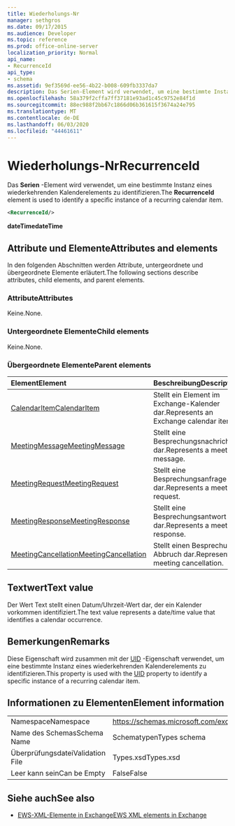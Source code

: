 ```yaml
---
title: Wiederholungs-Nr
manager: sethgros
ms.date: 09/17/2015
ms.audience: Developer
ms.topic: reference
ms.prod: office-online-server
localization_priority: Normal
api_name:
- RecurrenceId
api_type:
- schema
ms.assetid: 9ef3569d-ee56-4b22-b008-609fb3337da7
description: Das Serien-Element wird verwendet, um eine bestimmte Instanz eines wiederkehrenden Kalenderelements zu identifizieren.
ms.openlocfilehash: 58a379f2cffa7ff37181e93ad1c45c9752e84f1d
ms.sourcegitcommit: 88ec988f2bb67c1866d06b361615f3674a24e795
ms.translationtype: MT
ms.contentlocale: de-DE
ms.lasthandoff: 06/03/2020
ms.locfileid: "44461611"
---
```

# <a name="recurrenceid"></a><span data-ttu-id="38065-103">Wiederholungs-Nr</span><span class="sxs-lookup"><span data-stu-id="38065-103">RecurrenceId</span></span>

<span data-ttu-id="38065-104">Das **Serien** -Element wird verwendet, um eine bestimmte Instanz eines wiederkehrenden Kalenderelements zu identifizieren.</span><span class="sxs-lookup"><span data-stu-id="38065-104">The **RecurrenceId** element is used to identify a specific instance of a recurring calendar item.</span></span> 
  
```xml
<RecurrenceId/>
```

 <span data-ttu-id="38065-105">**dateTime**</span><span class="sxs-lookup"><span data-stu-id="38065-105">**dateTime**</span></span>
## <a name="attributes-and-elements"></a><span data-ttu-id="38065-106">Attribute und Elemente</span><span class="sxs-lookup"><span data-stu-id="38065-106">Attributes and elements</span></span>

<span data-ttu-id="38065-107">In den folgenden Abschnitten werden Attribute, untergeordnete und übergeordnete Elemente erläutert.</span><span class="sxs-lookup"><span data-stu-id="38065-107">The following sections describe attributes, child elements, and parent elements.</span></span>
  
### <a name="attributes"></a><span data-ttu-id="38065-108">Attribute</span><span class="sxs-lookup"><span data-stu-id="38065-108">Attributes</span></span>

<span data-ttu-id="38065-109">Keine.</span><span class="sxs-lookup"><span data-stu-id="38065-109">None.</span></span>
  
### <a name="child-elements"></a><span data-ttu-id="38065-110">Untergeordnete Elemente</span><span class="sxs-lookup"><span data-stu-id="38065-110">Child elements</span></span>

<span data-ttu-id="38065-111">Keine.</span><span class="sxs-lookup"><span data-stu-id="38065-111">None.</span></span>
  
### <a name="parent-elements"></a><span data-ttu-id="38065-112">Übergeordnete Elemente</span><span class="sxs-lookup"><span data-stu-id="38065-112">Parent elements</span></span>

|<span data-ttu-id="38065-113">**Element**</span><span class="sxs-lookup"><span data-stu-id="38065-113">**Element**</span></span>|<span data-ttu-id="38065-114">**Beschreibung**</span><span class="sxs-lookup"><span data-stu-id="38065-114">**Description**</span></span>|
|:-----|:-----|
|[<span data-ttu-id="38065-115">CalendarItem</span><span class="sxs-lookup"><span data-stu-id="38065-115">CalendarItem</span></span>](calendaritem.md) <br/> |<span data-ttu-id="38065-116">Stellt ein Element im Exchange-Kalender dar.</span><span class="sxs-lookup"><span data-stu-id="38065-116">Represents an Exchange calendar item.</span></span>  <br/> |
|[<span data-ttu-id="38065-117">MeetingMessage</span><span class="sxs-lookup"><span data-stu-id="38065-117">MeetingMessage</span></span>](meetingmessage.md) <br/> |<span data-ttu-id="38065-118">Stellt eine Besprechungsnachricht dar.</span><span class="sxs-lookup"><span data-stu-id="38065-118">Represents a meeting message.</span></span>  <br/> |
|[<span data-ttu-id="38065-119">MeetingRequest</span><span class="sxs-lookup"><span data-stu-id="38065-119">MeetingRequest</span></span>](meetingrequest.md) <br/> |<span data-ttu-id="38065-120">Stellt eine Besprechungsanfrage dar.</span><span class="sxs-lookup"><span data-stu-id="38065-120">Represents a meeting request.</span></span>  <br/> |
|[<span data-ttu-id="38065-121">MeetingResponse</span><span class="sxs-lookup"><span data-stu-id="38065-121">MeetingResponse</span></span>](meetingresponse.md) <br/> |<span data-ttu-id="38065-122">Stellt eine Besprechungsantwort dar.</span><span class="sxs-lookup"><span data-stu-id="38065-122">Represents a meeting response.</span></span>  <br/> |
|[<span data-ttu-id="38065-123">MeetingCancellation</span><span class="sxs-lookup"><span data-stu-id="38065-123">MeetingCancellation</span></span>](meetingcancellation.md) <br/> |<span data-ttu-id="38065-124">Stellt einen Besprechungs Abbruch dar.</span><span class="sxs-lookup"><span data-stu-id="38065-124">Represents a meeting cancellation.</span></span>  <br/> |
   
## <a name="text-value"></a><span data-ttu-id="38065-125">Textwert</span><span class="sxs-lookup"><span data-stu-id="38065-125">Text value</span></span>

<span data-ttu-id="38065-126">Der Wert Text stellt einen Datum/Uhrzeit-Wert dar, der ein Kalender vorkommen identifiziert.</span><span class="sxs-lookup"><span data-stu-id="38065-126">The text value represents a date/time value that identifies a calendar occurrence.</span></span>
  
## <a name="remarks"></a><span data-ttu-id="38065-127">Bemerkungen</span><span class="sxs-lookup"><span data-stu-id="38065-127">Remarks</span></span>

<span data-ttu-id="38065-128">Diese Eigenschaft wird zusammen mit der [UID](uid.md) -Eigenschaft verwendet, um eine bestimmte Instanz eines wiederkehrenden Kalenderelements zu identifizieren.</span><span class="sxs-lookup"><span data-stu-id="38065-128">This property is used with the [UID](uid.md) property to identify a specific instance of a recurring calendar item.</span></span> 
  
## <a name="element-information"></a><span data-ttu-id="38065-129">Informationen zu Elementen</span><span class="sxs-lookup"><span data-stu-id="38065-129">Element information</span></span>

|||
|:-----|:-----|
|<span data-ttu-id="38065-130">Namespace</span><span class="sxs-lookup"><span data-stu-id="38065-130">Namespace</span></span>  <br/> |https://schemas.microsoft.com/exchange/services/2006/types  <br/> |
|<span data-ttu-id="38065-131">Name des Schemas</span><span class="sxs-lookup"><span data-stu-id="38065-131">Schema Name</span></span>  <br/> |<span data-ttu-id="38065-132">Schematypen</span><span class="sxs-lookup"><span data-stu-id="38065-132">Types schema</span></span>  <br/> |
|<span data-ttu-id="38065-133">Überprüfungsdatei</span><span class="sxs-lookup"><span data-stu-id="38065-133">Validation File</span></span>  <br/> |<span data-ttu-id="38065-134">Types.xsd</span><span class="sxs-lookup"><span data-stu-id="38065-134">Types.xsd</span></span>  <br/> |
|<span data-ttu-id="38065-135">Leer kann sein</span><span class="sxs-lookup"><span data-stu-id="38065-135">Can be Empty</span></span>  <br/> |<span data-ttu-id="38065-136">False</span><span class="sxs-lookup"><span data-stu-id="38065-136">False</span></span>  <br/> |
   
## <a name="see-also"></a><span data-ttu-id="38065-137">Siehe auch</span><span class="sxs-lookup"><span data-stu-id="38065-137">See also</span></span>



- [<span data-ttu-id="38065-138">EWS-XML-Elemente in Exchange</span><span class="sxs-lookup"><span data-stu-id="38065-138">EWS XML elements in Exchange</span></span>](ews-xml-elements-in-exchange.md)


